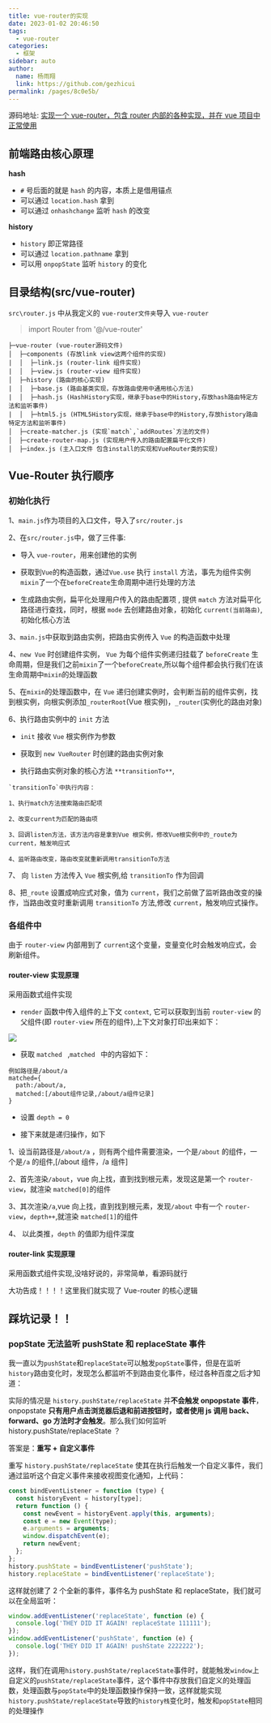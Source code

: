 ```yaml
---
title: vue-router的实现
date: 2023-01-02 20:46:50
tags:
  - vue-router
categories:
  - 框架
sidebar: auto
author:
  name: 杨雨翔
  link: https://github.com/gezhicui
permalink: /pages/8c0e5b/
---
```


源码地址: [实现一个 vue-router，包含 router 内部的各种实现，并在 vue 项目中正常使用](https://github.com/gezhicui/mini-vue-router)

## 前端路由核心原理

**hash**

- `#` 号后面的就是 `hash` 的内容，本质上是借用锚点
- 可以通过 `location.hash` 拿到
- 可以通过 `onhashchange` 监听 `hash` 的改变

**history**

- `history` 即正常路径
- 可以通过 `location.pathname` 拿到
- 可以用 `onpopState` 监听 `history` 的变化

<!-- more -->

## 目录结构(src/vue-router)

`src\router.js` 中从我定义的 `vue-router文件夹`导入 `vue-router`

> import Router from '@/vue-router'

```
├─vue-router (vue-router源码文件)
│  ├─components (存放link view这两个组件的实现)
|  │  ├─link.js (router-link 组件实现)
|  │  ├─view.js (router-view 组件实现)
│  ├─history (路由的核心实现)
|  │  ├─base.js (路由基类实现，存放路由使用中通用核心方法)
|  │  ├─hash.js (HashHistory实现，继承于base中的History,存放hash路由特定方法和监听事件)
|  │  ├─html5.js (HTML5History实现，继承于base中的History,存放history路由特定方法和监听事件)
│  ├─create-matcher.js (实现`match`,`addRoutes`方法的文件)
│  ├─create-router-map.js (实现用户传入的路由配置扁平化文件)
│  ├─index.js (主入口文件 包含install的实现和VueRouter类的实现)
```

## Vue-Router 执行顺序

### 初始化执行

1、`main.js`作为项目的入口文件，导入了`src/router.js`

2、在`src/router.js`中，做了三件事:

- 导入 `vue-router`，用来创建他的实例

- 获取到`Vue`的构造函数，通过`Vue.use` 执行 `install` 方法，事先为组件实例`mixin`了一个在`beforeCreate`生命周期中进行处理的方法

- 生成路由实例，扁平化处理用户传入的路由配置项 , 提供 `match` 方法对扁平化路径进行查找，同时，根据 `mode` 去创建路由对象，初始化 `current(当前路由)`,初始化核心方法

3、`main.js`中获取到路由实例，把路由实例传入 `Vue` 的构造函数中处理

4、`new Vue` 时创建组件实例， `Vue` 为每个组件实例递归挂载了 `beforeCreate` 生命周期，但是我们之前`mixin`了一个`beforeCreate`,所以每个组件都会执行我们在该生命周期中`mixin`的处理函数

5、在`mixin`的处理函数中，在 `Vue` 递归创建实例时，会判断当前的组件实例，找到根实例，向根实例添加`_routerRoot`(Vue 根实例)，`_router`(实例化的路由对象)

6、执行路由实例中的 `init` 方法

- `init` 接收 `Vue` 根实例作为参数

- 获取到 `new VueRouter` 时创建的路由实例对象

- 执行路由实例对象的核心方法 `**transitionTo**`,

```
`transitionTo`中执行内容：

1、执行match方法搜索路由匹配项

2、改变current为匹配的路由项

3、回调listen方法，该方法内容是拿到Vue 根实例，修改Vue根实例中的_route为current，触发响应式

4、监听路由改变，路由改变就重新调用transitionTo方法
```

7、 向 `listen` 方法传入 `Vue` 根实例,给 `transitionTo` 作为回调

8、把`_route` 设置成响应式对象，值为 `current`，我们之前做了监听路由改变的操作，当路由改变时重新调用 `transitionTo` 方法,修改 `current`，触发响应式操作。

### 各组件中

由于 `router-view` 内部用到了 `current`这个变量，变量变化时会触发响应式，会刷新组件。

#### router-view 实现原理

采用函数式组件实现

- `render` 函数中传入组件的上下文 `context`, 它可以获取到当前 `router-view` 的父组件(即 `router-view` 所在的组件),上下文对象打印出来如下：

![](https://yangblogimg.oss-cn-hangzhou.aliyuncs.com/blogImg/QQ%E5%9B%BE%E7%89%8720230207160226.png)

- 获取 `matched ` ,`matched ` 中的内容如下：

```
例如路径是/about/a
matched={
  path:/about/a,
  matched:[/about组件记录,/about/a组件记录]
}
```

- 设置 `depth = 0`

- 接下来就是递归操作，如下

1、设当前路径是`/about/a` ，则有两个组件需要渲染，一个是`/about` 的组件，一个是`/a` 的组件,[/about 组件，/a 组件]

2、首先渲染`/about`，vue 向上找，直到找到根元素，发现这是第一个 `router-view`，就渲染 `matched[0]`的组件

3、其次渲染`/a`,vue 向上找，直到找到根元素，发现`/about` 中有一个 `router-view`，`depth++`,就渲染 `matched[1]`的组件

4、 以此类推，`depth` 的值即为组件深度

#### router-link 实现原理

采用函数式组件实现,没啥好说的，非常简单，看源码就行

大功告成！！！！这里我们就实现了 Vue-router 的核心逻辑

## 踩坑记录！！

### popState 无法监听 pushState 和 replaceState 事件

我一直以为`pushState`和`replaceState`可以触发`popState`事件，但是在监听`history`路由变化时，发现怎么都监听不到路由变化事件，经过各种百度之后才知道：

实际的情况是 `history.pushState/replaceState` 并**不会触发 onpopstate 事件**，onpopstate **只有用户点击浏览器后退和前进按钮时，或者使用 js 调用 back、forward、go 方法时才会触发**。那么我们如何监听 history.pushState/replaceState ？

答案是：**重写 + 自定义事件**

重写 `history.pushState/replaceState` 使其在执行后触发一个自定义事件，我们通过监听这个自定义事件来接收视图变化通知，上代码：

```js
const bindEventListener = function (type) {
  const historyEvent = history[type];
  return function () {
    const newEvent = historyEvent.apply(this, arguments);
    const e = new Event(type);
    e.arguments = arguments;
    window.dispatchEvent(e);
    return newEvent;
  };
};
history.pushState = bindEventListener('pushState');
history.replaceState = bindEventListener('replaceState');
```

这样就创建了 2 个全新的事件，事件名为 pushState 和 replaceState，我们就可以在全局监听：

```js
window.addEventListener('replaceState', function (e) {
  console.log('THEY DID IT AGAIN! replaceState 111111');
});
window.addEventListener('pushState', function (e) {
  console.log('THEY DID IT AGAIN! pushState 2222222');
});
```

这样，我们在调用`history.pushState/replaceState`事件时，就能触发`window`上自定义的`pushState/replaceState`事件，这个事件中存放我们自定义的处理函数，处理函数与`popState`中的处理函数操作保持一致，这样就能实现`history.pushState/replaceState`导致的`history栈`变化时，触发和`popState`相同的处理操作
